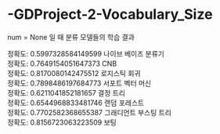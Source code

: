 # -GDProject-2-Vocabulary_Size

num = None 일 때 분류 모델들의 학습 결과

정확도: 0.5997328584149599 나이브 베이즈 분류기  
정확도: 0.7649154051647373 CNB  
정확도: 0.8170080142475512 로지스틱 회귀  
정확도: 0.7898486197684773 서포트 벡터 머신  
정확도: 0.6211041852181657 결정 트리  
정확도: 0.6544968833481746 랜덤 포레스트  
정확도: 0.7702582368655387 그래디언트 부스팅 트리  
정확도: 0.8156723063223509 보팅
